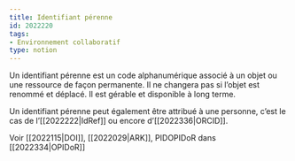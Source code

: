 ```yaml
---
title: Identifiant pérenne
id: 2022220
tags:
- Environnement collaboratif
type: notion
---
```


Un identifiant pérenne est un code alphanumérique associé à un objet ou une ressource de façon permanente. Il ne changera pas si l’objet est renommé et déplacé. Il est gérable et disponible à long terme.

Un identifiant pérenne peut également être attribué à une personne, c’est le cas de l’[[2022222|IdRef]] ou encore d’[[2022336|ORCID]].

Voir [[2022115|DOI]], [[2022029|ARK]], PIDOPIDoR dans [[2022334|OPIDoR]]

